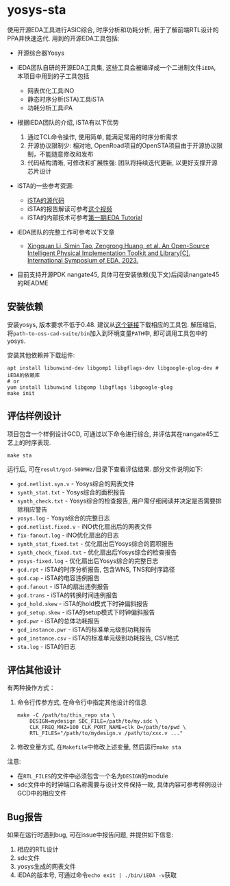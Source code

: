 # yosys-sta

使用开源EDA工具进行ASIC综合, 时序分析和功耗分析, 用于了解前端RTL设计的PPA并快速迭代.
用到的开源EDA工具包括:
* 开源综合器Yosys
* iEDA团队自研的开源EDA工具集, 这些工具会被编译成一个二进制文件`iEDA`, 本项目中用到的子工具包括
  * 网表优化工具iNO
  * 静态时序分析(STA)工具iSTA
  * 功耗分析工具iPA

* 根据iEDA团队的介绍, iSTA有以下优势
  1. 通过TCL命令操作, 使用简单, 能满足常用的时序分析需求
  1. 开源协议限制少: 相对地, OpenRoad项目的OpenSTA项目由于开源协议限制，不能随意修改和发布
  1. 代码结构清晰, 可修改和扩展性强: 团队将持续迭代更新, 以更好支撑开源芯片设计
* iSTA的一些参考资源:
  * [iSTA的源代码](https://github.com/OSCC-Project/iEDA/tree/master/src/operation/iSTA)
  * iSTA的报告解读可参考[这个视频](https://www.bilibili.com/video/BV1a14y1B7uz/?t=1006)
  * iSTA的内部技术可参考[第一期iEDA Tutorial](https://www.bilibili.com/video/BV1a14y1B7uz)
* iEDA团队的完整工作可参考以下文章
  * [Xingquan Li, Simin Tao, Zengrong Huang, et al. An Open-Source Intelligent Physical Implementation Toolkit and Library[C]. International Symposium of EDA, 2023.](https://github.com/OSCC-Project/iEDA/blob/master/docs/paper/ISEDA'23-iEDA-final.pdf)
* 目前支持开源PDK nangate45, 具体可在安装依赖(见下文)后阅读nangate45的README

## 安装依赖

安装yosys, 版本要求不低于0.48. 建议从[这个链接][oss-cad-suite]下载相应的工具包.
解压缩后, 将`path-to-oss-cad-suite/bin`加入到环境变量`PATH`中, 即可调用工具包中的yosys.

[oss-cad-suite]: https://github.com/YosysHQ/oss-cad-suite-build/releases

安装其他依赖并下载组件:
```shell
apt install libunwind-dev libgomp1 libgflags-dev libgoogle-glog-dev # iEDA的依赖库
# or
yum install libunwind libgomp libgflags libgoogle-glog
make init
```

## 评估样例设计

项目包含一个样例设计GCD, 可通过以下命令进行综合, 并评估其在nangate45工艺上的时序表现.

```shell
make sta
```

运行后, 可在`result/gcd-500MHz/`目录下查看评估结果. 部分文件说明如下:
* `gcd.netlist.syn.v` - Yosys综合的网表文件
* `synth_stat.txt` - Yosys综合的面积报告
* `synth_check.txt` - Yosys综合的检查报告, 用户需仔细阅读并决定是否需要排除相应警告
* `yosys.log` - Yosys综合的完整日志
* `gcd.netlist.fixed.v` - iNO优化扇出后的网表文件
* `fix-fanout.log` - iNO优化扇出的日志
* `synth_stat_fixed.txt` - 优化扇出后Yosys综合的面积报告
* `synth_check_fixed.txt` - 优化扇出后Yosys综合的检查报告
* `yosys-fixed.log` - 优化扇出后Yosys综合的完整日志
* `gcd.rpt` - iSTA的时序分析报告, 包含WNS, TNS和时序路径
* `gcd.cap` - iSTA的电容违例报告
* `gcd.fanout` - iSTA的扇出违例报告
* `gcd.trans` - iSTA的转换时间违例报告
* `gcd_hold.skew` - iSTA的hold模式下时钟偏斜报告
* `gcd_setup.skew` - iSTA的setup模式下时钟偏斜报告
* `gcd.pwr` - iSTA的总体功耗报告
* `gcd_instance.pwr` - iSTA的标准单元级别功耗报告
* `gcd_instance.csv` - iSTA的标准单元级别功耗报告, CSV格式
* `sta.log` - iSTA的日志

## 评估其他设计

有两种操作方式：
1. 命令行传参方式, 在命令行中指定其他设计的信息
   ```shell
   make -C /path/to/this_repo sta \
       DESIGN=mydesign SDC_FILE=/path/to/my.sdc \
       CLK_FREQ_MHZ=100 CLK_PORT_NAME=clk O=/path/to/pwd \
       RTL_FILES="/path/to/mydesign.v /path/to/xxx.v ..."
   ```
1. 修改变量方式, 在`Makefile`中修改上述变量, 然后运行`make sta`

注意:
* 在`RTL_FILES`的文件中必须包含一个名为`DESIGN`的module
* sdc文件中的时钟端口名称需要与设计文件保持一致, 具体内容可参考样例设计GCD中的相应文件

## Bug报告

如果在运行时遇到bug, 可在issue中报告问题, 并提供如下信息:
1. 相应的RTL设计
1. sdc文件
1. yosys生成的网表文件
1. iEDA的版本号, 可通过命令`echo exit | ./bin/iEDA -v`获取

